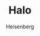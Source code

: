---
layout: post
author: Heisenberg
category: Séries
post_date: '2022-04-15T17:25:12.456Z'
post_modified: '2022-04-15T17:25:12.457Z'
title: Halo
description: Uma épica batalha acontece no durante o século XXVI entre a raça humana e uma espécie alienígena conhecida como Covenant.
poster_path: /nJUHX3XL1jMkk8honUZnUmudFb9.jpg
tmdb_id: 52814
imdb_id: tt2934286
runtime: 59
release_date: '2022-03-24'
genres:
  - Ação
  - Drama
  - Ficção científica
casts:
  - Pablo Schreiber
  - Natascha McElhone
  - Jen Taylor
  - Bokeem Woodbine
  - Shabana Azmi
  - Natasha Culzac
crews:
  - Kyle Killen
  - Steven Kane
trailer: M0HnDtn_9Hc
certification: 14
adult: false
vote_average: 8.7
vote_count: 408
qualitys:
  - 1080p
  - 720p
audios:
  - Dual Áudio
extensions:
  - mkv
---